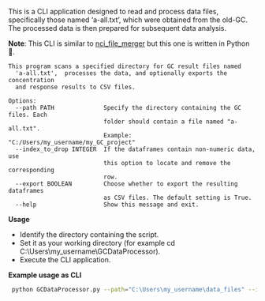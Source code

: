 This is a CLI application designed to read and process data files, specifically those named ‘a-all.txt’,
which were obtained from the old-GC. The processed data is then prepared for subsequent data analysis.

**Note**: This CLI is similar to [nci_file_merger](https://github.com/adamcseresznye/github_work_scripts/tree/main/nci_file_merger) but this one is written in Python 🐍.

```
This program scans a specified directory for GC result files named
  'a-all.txt',  processes the data, and optionally exports the concentration
  and response results to CSV files.

Options:
  --path PATH              Specify the directory containing the GC files. Each
                           folder should contain a file named "a-all.txt".
                           Example: "C:/Users/my_username/my_GC_project"
  --index_to_drop INTEGER  If the dataframes contain non-numeric data, use
                           this option to locate and remove the corresponding
                           row.
  --export BOOLEAN         Choose whether to export the resulting dataframes
                           as CSV files. The default setting is True.
  --help                   Show this message and exit.
```

**Usage**
- Identify the directory containing the script.
- Set it as your working directory (for example cd C:\Users\my_username\GCDataProcessor).
- Execute the CLI application.

**Example usage as CLI**
```bash
 python GCDataProcessor.py --path="C:\Users\my_username\data_files" --index_to_drop=3 --export=True
 ```
